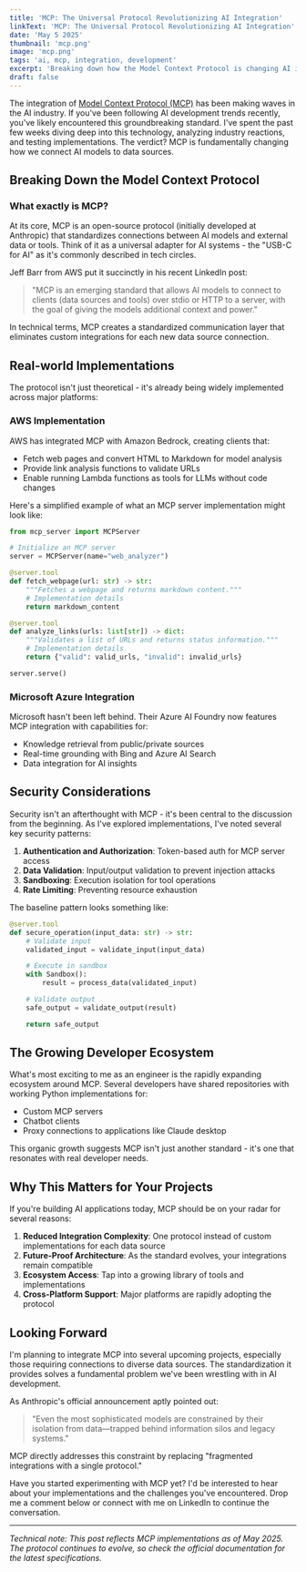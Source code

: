 ```yaml
---
title: 'MCP: The Universal Protocol Revolutionizing AI Integration'
linkText: 'MCP: The Universal Protocol Revolutionizing AI Integration'
date: 'May 5 2025'
thumbnail: 'mcp.png'
image: 'mcp.png'
tags: 'ai, mcp, integration, development'
excerpt: 'Breaking down how the Model Context Protocol is changing AI integration'
draft: false
---
```


The integration of <a href="https://github.com/anthropics/anthropic-cookbook/tree/main/model_context_protocol" target="_blank" rel="noopener noreferrer">Model Context Protocol (MCP)</a> has been making waves in the AI industry. If you've been following AI development trends recently, you've likely encountered this groundbreaking standard. I've spent the past few weeks diving deep into this technology, analyzing industry reactions, and testing implementations. The verdict? MCP is fundamentally changing how we connect AI models to data sources.

## Breaking Down the Model Context Protocol

### What exactly is MCP?

At its core, MCP is an open-source protocol (initially developed at Anthropic) that standardizes connections between AI models and external data or tools. Think of it as a universal adapter for AI systems - the "USB-C for AI" as it's commonly described in tech circles.

Jeff Barr from AWS put it succinctly in his recent LinkedIn post:

> "MCP is an emerging standard that allows AI models to connect to clients (data sources and tools) over stdio or HTTP to a server, with the goal of giving the models additional context and power."

In technical terms, MCP creates a standardized communication layer that eliminates custom integrations for each new data source connection.

## Real-world Implementations

The protocol isn't just theoretical - it's already being widely implemented across major platforms:

### AWS Implementation

AWS has integrated MCP with Amazon Bedrock, creating clients that:

- Fetch web pages and convert HTML to Markdown for model analysis
- Provide link analysis functions to validate URLs
- Enable running Lambda functions as tools for LLMs without code changes

Here's a simplified example of what an MCP server implementation might look like:

```python
from mcp_server import MCPServer

# Initialize an MCP server
server = MCPServer(name="web_analyzer")

@server.tool
def fetch_webpage(url: str) -> str:
    """Fetches a webpage and returns markdown content."""
    # Implementation details
    return markdown_content

@server.tool
def analyze_links(urls: list[str]) -> dict:
    """Validates a list of URLs and returns status information."""
    # Implementation details
    return {"valid": valid_urls, "invalid": invalid_urls}

server.serve()
```

### Microsoft Azure Integration

Microsoft hasn't been left behind. Their Azure AI Foundry now features MCP integration with capabilities for:

- Knowledge retrieval from public/private sources
- Real-time grounding with Bing and Azure AI Search
- Data integration for AI insights

## Security Considerations

Security isn't an afterthought with MCP - it's been central to the discussion from the beginning. As I've explored implementations, I've noted several key security patterns:

1. **Authentication and Authorization**: Token-based auth for MCP server access
2. **Data Validation**: Input/output validation to prevent injection attacks
3. **Sandboxing**: Execution isolation for tool operations
4. **Rate Limiting**: Preventing resource exhaustion

The baseline pattern looks something like:

```python
@server.tool
def secure_operation(input_data: str) -> str:
    # Validate input
    validated_input = validate_input(input_data)

    # Execute in sandbox
    with Sandbox():
        result = process_data(validated_input)

    # Validate output
    safe_output = validate_output(result)

    return safe_output
```

## The Growing Developer Ecosystem

What's most exciting to me as an engineer is the rapidly expanding ecosystem around MCP. Several developers have shared repositories with working Python implementations for:

- Custom MCP servers
- Chatbot clients
- Proxy connections to applications like Claude desktop

This organic growth suggests MCP isn't just another standard - it's one that resonates with real developer needs.

## Why This Matters for Your Projects

If you're building AI applications today, MCP should be on your radar for several reasons:

1. **Reduced Integration Complexity**: One protocol instead of custom implementations for each data source
2. **Future-Proof Architecture**: As the standard evolves, your integrations remain compatible
3. **Ecosystem Access**: Tap into a growing library of tools and implementations
4. **Cross-Platform Support**: Major platforms are rapidly adopting the protocol

## Looking Forward

I'm planning to integrate MCP into several upcoming projects, especially those requiring connections to diverse data sources. The standardization it provides solves a fundamental problem we've been wrestling with in AI development.

As Anthropic's official announcement aptly pointed out:

> "Even the most sophisticated models are constrained by their isolation from data—trapped behind information silos and legacy systems."

MCP directly addresses this constraint by replacing "fragmented integrations with a single protocol."

Have you started experimenting with MCP yet? I'd be interested to hear about your implementations and the challenges you've encountered. Drop me a comment below or connect with me on LinkedIn to continue the conversation.

---

_Technical note: This post reflects MCP implementations as of May 2025. The protocol continues to evolve, so check the official documentation for the latest specifications._
